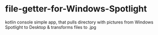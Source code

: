 # file-getter-for-Windows-Spotlight
kotlin console simple app, that pulls directory with pictures from Windows Spotlight to Desktop &amp; transforms files to .jpg
